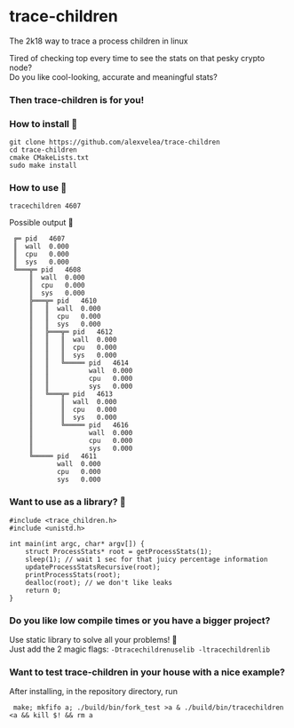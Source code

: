 # trace-children
The 2k18 way to trace a process children in linux

Tired of checking top every time to see the stats on that pesky crypto node?  
Do you like cool-looking, accurate and meaningful stats?
### Then trace-children is for you!

### How to install 🥇
```
git clone https://github.com/alexvelea/trace-children
cd trace-children
cmake CMakeLists.txt
sudo make install
```

### How to use 🏃
```
tracechildren 4607
```
Possible output 🌳
```
 ╔═ pid   4607
 ║  wall  0.000
 ║  cpu   0.000
 ║  sys   0.000
 ╚═══╦═ pid   4608
     ║  wall  0.000
     ║  cpu   0.000
     ║  sys   0.000
     ╠═══╦═ pid   4610
     ║   ║  wall  0.000
     ║   ║  cpu   0.000
     ║   ║  sys   0.000
     ║   ╠═══╦═ pid   4612
     ║   ║   ║  wall  0.000
     ║   ║   ║  cpu   0.000
     ║   ║   ║  sys   0.000
     ║   ║   ╚═════ pid   4614
     ║   ║          wall  0.000
     ║   ║          cpu   0.000
     ║   ║          sys   0.000
     ║   ╚═══╦═ pid   4613
     ║       ║  wall  0.000
     ║       ║  cpu   0.000
     ║       ║  sys   0.000
     ║       ╚═════ pid   4616
     ║              wall  0.000
     ║              cpu   0.000
     ║              sys   0.000
     ╚═════ pid   4611
            wall  0.000
            cpu   0.000
            sys   0.000
```

### Want to use as a library? 📖
```
#include <trace_children.h>
#include <unistd.h>

int main(int argc, char* argv[]) {
    struct ProcessStats* root = getProcessStats(1);
    sleep(1); // wait 1 sec for that juicy percentage information
    updateProcessStatsRecursive(root); 
    printProcessStats(root);
    dealloc(root); // we don't like leaks
    return 0;
}
```

### Do you like low compile times or you have a bigger project?
Use static library to solve all your problems! 🎉  
Just add the 2 magic flags: `-Dtracechildrenuselib -ltracechildrenlib`

### Want to test trace-children in your house with a nice example?
After installing, in the repository directory, run
```
 make; mkfifo a; ./build/bin/fork_test >a & ./build/bin/tracechildren <a && kill $! && rm a
```
